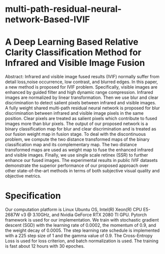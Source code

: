 # multi-path-residual-neural-network-Based-IVIF
# A Deep Learning Based Relative Clarity Classification Method for Infrared and Visible Image Fusion
Abstract: Infrared and visible image fused results (IVIF) normally suffer from detail loss,noise occurrence, low contrast, and blurred edges. In this paper, a new method is proposed for IVIF problem. Specifically, visible images are enhanced by guided filter and high dynamic range compression. Infrared images are normalized by linear transformation. Then we use blur and clear discrimination to detect salient pixels between infrared and visible images. A fully weight shared multi-path residual neural network is proposed for blur discrimination between infrared and visible image pixels in the same position. Clear pixels are treated as salient pixels which contribute to fused images more than blur pixels. The output of our proposed network is a binary classification map for blur and clear discrimination and is treated as our fusion weight map in fusion stage. To deal with the discontinuous problem, we compute the two distance transformed maps of the binary classification map and its complementary map. The two distance transformed maps are used as weight map to fuse the enhanced infrared and visible images. Finally, we use single scale retinex (SSR) to further enhance our fused images. The experimental results in public IVIF datasets demonstrate the superior performance of our proposed approach over other state-of-the-art methods in terms of both subjective visual quality and objective metrics.

# Specification
Our computation platform is Linux Ubuntu OS, Intel(R) Xeon(R) CPU E5-2687W v3 @ 3.10GHz, and Nvidia GeForce RTX 2080 TI GPU. Pytorch framework is used for our implementation. We train with stochastic gradient descent (SGD) with the learning rate of 0.0002, the momentum of 0.9, and the weight decay of 0.0005. The step learning rate schedule is implemented with a 225 step size of 1 and the gamma value of 0.9. The Cross-Entropy Loss is used for loss criterion, and batch normalization is used. The training is fast about 12 hours with 30 epoches.

